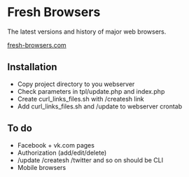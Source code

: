 Fresh Browsers
==============
The latest versions and history of major web browsers.

[fresh-browsers.com](http://fresh-browsers.com/)


Installation
------------
* Copy project directory to you webserver
* Check parameters in tpl/update.php and index.php
* Create curl_links_files.sh with /createsh link
* Add curl_links_files.sh and /update to webserver crontab


To do
----
* Facebook + vk.com pages
* Authorization (add/edit/delete)
* /update /createsh /twitter and so on should be CLI
* Mobile browsers
